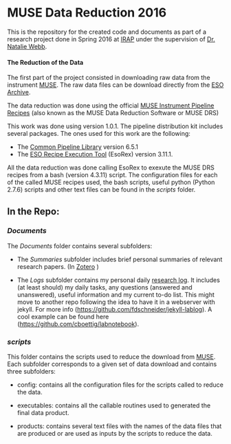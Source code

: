 # MUSE Data Reduction 2016

This is the repository for the created code and documents as part of a research project done in Spring 2016 at [IRAP](http://www.irap.omp.eu/en) under the supervision of [Dr. Natalie Webb](http://userpages.irap.omp.eu/~nwebb/).

####  The Reduction of the Data

The first part of the project consisted in downloading raw data from the instrument [MUSE](https://www.eso.org/sci/facilities/develop/instruments/muse.html). The raw data files can be download directly from the [ESO Archive](http://archive.eso.org/cms/eso-data.html).  

The data reduction was done using the official  [MUSE Instrument Pipeline Recipes]((https://www.eso.org/sci/software/pipelines/muse/muse-pipe-recipes.html). ) (also known as the MUSE Data Reduction Software or MUSE DRS)


This work was done using version 1.0.1. The pipeline distribution kit includes several packages. The ones used for this work are the following:

-  The [Common Pipeline Library](http://www.eso.org/sci/software/cpl/download.html) version 6.5.1
-  The [ESO Recipe Execution Tool](http://www.eso.org/sci/software/cpl/esorex.html) (EsoRex) version 3.11.1. 

All the data reduction was done calling EsoRex to exexute the MUSE DRS recipes from a bash (version 4.3.11) script.  The configuration files for each of the called MUSE recipes used, the bash scripts, useful python (Python 2.7.6) scripts and other text files can be found in the *scripts* folder. 

## In the Repo:

### *Documents*

The *Documents* folder contains several subfolders:

- The *Summaries* subfolder includes  brief personal summaries of relevant research papers. (In [Zotero](https://www.zotero.org/manuelmarcano22/items/collectionKey/ABUIC59V) )

- The *Logs* subfolder contains my personal daily [research log](Documents/Logs/WorkLog/worklog.md).  It includes (at least should)  my daily tasks, any questions (answered and unanswered), useful information and my current to-do list. This might move to another repo following the idea to have it in a webserver with jekyll. For more info (https://github.com/fdschneider/jekyll-lablog).  A cool example can be found here (https://github.com/cboettig/labnotebook). 

### *scripts*

This folder contains the scripts used to reduce the download from [MUSE](https://www.eso.org/sci/facilities/develop/instruments/muse.html). Each subfolder corresponds to a given set of data download and contains three subfolders:

-  config: contains all the configuration files for the scripts called to reduce the data.

-  executables: contains all the callable routines used to generated the final data product.

-  products:  contains several text files with the names of the data files that are produced or are used as inputs by the scripts to reduce the data. 

